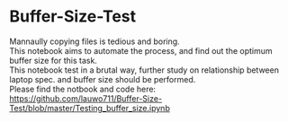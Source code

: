 # Buffer-Size-Test
Mannaully copying files is tedious and boring.<BR>
This notebook aims to automate the process, and find out the optimum buffer size for this task.<BR>
This notebook test in a brutal way, further study on relationship between laptop spec. and buffer size should be performed.<BR>
Please find the notbook and code here:<BR>
https://github.com/lauwo711/Buffer-Size-Test/blob/master/Testing_buffer_size.ipynb
